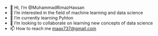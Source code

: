 - 👋 Hi, I’m @MuhammadRimazHassan
- 👀 I’m interested in the field of machine learning and data science
- 🌱 I’m currently learning Pyhton
- 💞️ I’m looking to collaborate on learning new concepts of data science
- 📫 How to reach me maax737@gmail.com

<!---
MuhammadRimazHassan/MuhammadRimazHassan is a ✨ special ✨ repository because its `README.md` (this file) appears on your GitHub profile.
You can click the Preview link to take a look at your changes.
--->

